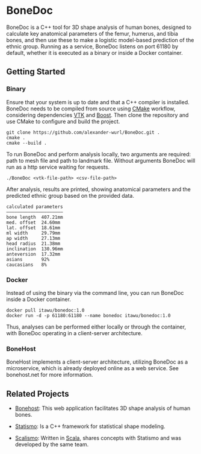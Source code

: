 # BoneDoc

BoneDoc is a C++ tool for 3D shape analysis of human bones, designed to calculate key anatomical parameters of the femur, humerus, and tibia bones, and then use these to make a logistic model-based prediction of the ethnic group.
Running as a service, BoneDoc listens on port 61180 by default, whether it is executed as a binary or inside a Docker container.

## Getting Started

### Binary

Ensure that your system is up to date and that a C++ compiler is installed. BoneDoc needs to be compiled from source using [CMake](https://cmake.org/) workflow, considering dependencies [VTK](http://www.vtk.org) and [Boost](http://www.boost.org). Then clone the repository and use CMake to configure and build the project.

```
git clone https://github.com/alexander-wurl/BoneDoc.git .
cmake .
cmake --build .
```

To run BoneDoc and perform analysis locally, two arguments are required: path to mesh file and path to landmark file. Without arguments BoneDoc will run as a http service waiting for requests.

```
./BoneDoc <vtk-file-path> <csv-file-path>
```

After analysis, results are printed, showing anatomical parameters and the predicted ethnic group based on the provided data.

```
calculated parameters
—————————————————————
bone length  407.21mm
med. offset  24.60mm
lat. offset  18.61mm
ml width     29.79mm
ap width     27.13mm
head radius  21.38mm
inclination  130.96mm
anteversion  17.32mm
asians       92%
caucasians   8%
```

### Docker

Instead of using the binary via the command line, you can run BoneDoc inside a Docker container.

```
docker pull itawu/bonedoc:1.0
docker run -d -p 61180:61180 --name bonedoc itawu/bonedoc:1.0
```

Thus, analyses can be performed either locally or through the container, with BoneDoc operating in a client-server architecture.

### BoneHost

BoneHost implements a client-server architecture, utilizing BoneDoc as a microservice, which is already deployed online as a web service. See bonehost.net for more information.

## Related Projects
* [Bonehost](https://bonehost.net): This web application facilitates 3D shape analysis of human bones.

* [Statismo](https://github.com/statismo/statismo): Is a C++ framework for statistical shape modeling.

* [Scalismo](http://github.com/unibas-gravis/scalismo): Written in [Scala](http://www.scala-lang.org/), shares concepts with Statismo and was developed by the same team.
